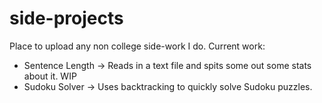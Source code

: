 # side-projects
Place to upload any non college side-work I do.
Current work:
  - Sentence Length -> Reads in a text file and spits some out some stats about it. WIP
  - Sudoku Solver -> Uses backtracking to quickly solve Sudoku puzzles.
